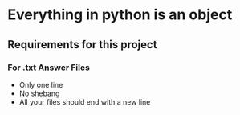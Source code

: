 # Everything in python is an object

## Requirements for this project

### For .txt Answer Files

* Only one line
* No shebang
* All your files should end with a new line
